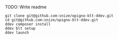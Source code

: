 TODO: Write readme

```
git clone git@github.com:snize/opigno-blt-ddev.git
cd git@github.com:snize/opigno-blt-ddev.git
ddev composer install
ddev blt setup
ddev launch
```